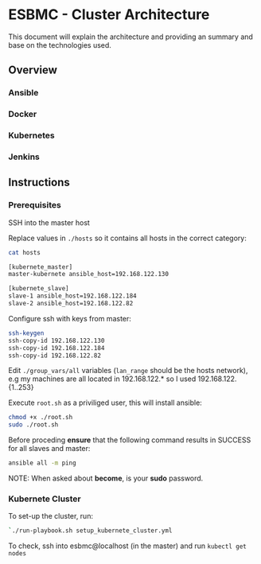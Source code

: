 # ESBMC - Cluster Architecture

This document will explain the architecture and providing an
summary and base on the technologies used.

## Overview

### Ansible

### Docker

### Kubernetes

### Jenkins

## Instructions

### Prerequisites

SSH into the master host

Replace values in `./hosts` so it contains all hosts in the correct category:

```bash
cat hosts

[kubernete_master]
master-kubernete ansible_host=192.168.122.130

[kubernete_slave]
slave-1 ansible_host=192.168.122.184
slave-2 ansible_host=192.168.122.82
```

Configure ssh with keys from master:

```bash
ssh-keygen
ssh-copy-id 192.168.122.130
ssh-copy-id 192.168.122.184
ssh-copy-id 192.168.122.82
```

Edit `./group_vars/all` variables (`lan_range` should be the hosts network), e.g
my machines are all located in 192.168.122.* so I used 192.168.122.{1..253}

Execute `root.sh` as a priviliged user, this will install ansible:

```bash
chmod +x ./root.sh
sudo ./root.sh
```

Before proceding **ensure** that the following command results in SUCCESS for all slaves and master:

```bash
ansible all -m ping
```
NOTE: When asked about **become**, is your **sudo** password.

### Kubernete Cluster

To set-up the cluster, run:

```bash
`./run-playbook.sh setup_kubernete_cluster.yml
```

To check, ssh into esbmc@localhost (in the master) and run `kubectl get nodes`

